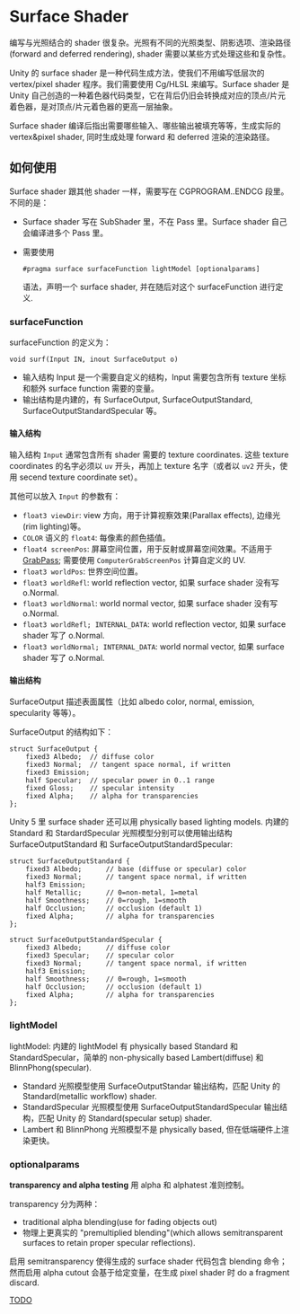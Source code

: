 # Surface Shader

编写与光照结合的 shader 很复杂。光照有不同的光照类型、阴影选项、渲染路径(forward and deferred rendering), shader 需要以某些方式处理这些和复杂性。

Unity 的 surface shader 是一种代码生成方法，使我们不用编写低层次的 vertex/pixel shader 程序。我们需要使用 Cg/HLSL 来编写。Surface shader 是 Unity 自己创造的一种着色器代码类型，它在背后仍旧会转换成对应的顶点/片元着色器，是对顶点/片元着色器的更高一层抽象。

Surface shader 编译后指出需要哪些输入、哪些输出被填充等等，生成实际的 vertex&pixel shader, 同时生成处理 forward 和 deferred 渲染的渲染路径。

## 如何使用

Surface shader 跟其他 shader 一样，需要写在 CGPROGRAM..ENDCG 段里。不同的是：

- Surface shader 写在 SubShader 里，不在 Pass 里。Surface shader 自己会编译进多个 Pass 里。
- 需要使用

  ```
  #pragma surface surfaceFunction lightModel [optionalparams]
  ```

  语法，声明一个 surface shader, 并在随后对这个 surfaceFunction 进行定义.

### surfaceFunction

surfaceFunction 的定义为：

  ```
  void surf(Input IN, inout SurfaceOutput o)
  ```

- 输入结构 Input 是一个需要自定义的结构，Input 需要包含所有 texture 坐标和额外 surface function 需要的变量。
- 输出结构是内建的，有 SurfaceOutput, SurfaceOutputStandard, SurfaceOutputStandardSpecular 等。

#### 输入结构

输入结构 `Input` 通常包含所有 shader 需要的 texture coordinates. 这些 texture coordinates 的名字必须以 `uv` 开头，再加上 texture 名字（或者以 `uv2` 开头，使用 secend texture coordinate set）。

其他可以放入 `Input` 的参数有：

- `float3 viewDir`: view 方向，用于计算视察效果(Parallax effects), 边缘光(rim lighting)等。
- `COLOR` 语义的 `float4`: 每像素的颜色插值。
- `float4 screenPos`: 屏幕空间位置，用于反射或屏幕空间效果。不适用于 [GrabPass](http://docs.unity3d.com/Manual/SL-GrabPass.html); 需要使用 `ComputerGrabScreenPos` 计算自定义的 UV.
- `float3 worldPos`: 世界空间位置。
- `float3 worldRefl`: world reflection vector, 如果 surface shader 没有写 o.Normal.
- `float3 worldNormal`: world normal vector, 如果 surface shader 没有写 o.Normal.
- `float3 worldRefl; INTERNAL_DATA`: world reflection vector, 如果 surface shader 写了 o.Normal.
- `float3 worldNormal; INTERNAL_DATA`: world normal vector, 如果 surface shader 写了 o.Normal.

#### 输出结构

SurfaceOutput 描述表面属性（比如 albedo color, normal, emission, specularity 等等）。

SurfaceOutput 的结构如下：

```
struct SurfaceOutput {
    fixed3 Albedo;  // diffuse color
    fixed3 Normal;  // tangent space normal, if written
    fixed3 Emission;
    half Specular;  // specular power in 0..1 range
    fixed Gloss;    // specular intensity
    fixed Alpha;    // alpha for transparencies
};
```

Unity 5 里 surface shader 还可以用 physically based lighting models. 内建的 Standard 和 StardardSpecular 光照模型分别可以使用输出结构 SurfaceOutputStandard 和 SurfaceOutputStandardSpecular:

```
struct SurfaceOutputStandard {
    fixed3 Albedo;      // base (diffuse or specular) color
    fixed3 Normal;      // tangent space normal, if written
    half3 Emission;
    half Metallic;      // 0=non-metal, 1=metal
    half Smoothness;    // 0=rough, 1=smooth
    half Occlusion;     // occlusion (default 1)
    fixed Alpha;        // alpha for transparencies
};

struct SurfaceOutputStandardSpecular {
    fixed3 Albedo;      // diffuse color
    fixed3 Specular;    // specular color
    fixed3 Normal;      // tangent space normal, if written
    half3 Emission;
    half Smoothness;    // 0=rough, 1=smooth
    half Occlusion;     // occlusion (default 1)
    fixed Alpha;        // alpha for transparencies
};
```

### lightModel

lightModel: 内建的 lightModel 有 physically based Standard 和 StandardSpecular，简单的 non-physically based Lambert(diffuse) 和 BlinnPhong(specular).
- Standard 光照模型使用 SurfaceOutputStandar 输出结构，匹配 Unity 的 Standard(metallic workflow) shader.
- StandardSpecular 光照模型使用 SurfaceOutputStandardSpecular 输出结构，匹配 Unity 的 Standard(specular setup) shader.
- Lambert 和 BlinnPhong 光照模型不是 physically based, 但在低端硬件上渲染更快。

### optionalparams

**transparency and alpha testing** 用 alpha 和 alphatest 准则控制。

transparency 分为两种：

* traditional alpha blending(use for fading objects out)
* 物理上更真实的 "premultiplied blending"(which allows semitransparent surfaces to retain proper specular reflections).

启用 semitransparency 使得生成的 surface shader 代码包含 blending 命令；然而启用 alpha cutout 会基于给定变量，在生成 pixel shader 时 do a fragment discard.

[TODO](http://docs.unity3d.com/Manual/SL-SurfaceShaders.html)


